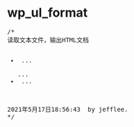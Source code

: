 # wp_ul_format

<pre>
/*
读取文本文件，输出HTML文档
<ul>
<li> ... </li>
...
<li> ...</li>
</ul>
2021年5月17日18:56:43  by jefflee.
*/
</pre>
